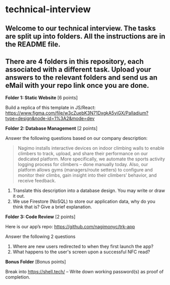 # technical-interview
Welcome to our technical interview. The tasks are split up into folders. All the instructions are in the README file.
-
There are 4 folders in this repository, each associated with a different task. Upload your answers to the relevant folders and send us an eMail with your repo link once you are done.
-

**Folder 1: Static Website** [6 points]

Build a replica of this template in JS/React: https://www.figma.com/file/w3cZuebK3N71DxgkA5yjGX/Palladium?type=design&node-id=1%3A2&mode=dev


**Folder 2: Database Management** [2 points]

Answer the following questions based on our company description:
> Nagimo installs interactive devices on indoor climbing walls to enable climbers to track, upload, and share their performance on our dedicated platform. More specifically, we automate the sports activity logging process for climbers – done manually today. Also, our platform allows gyms (managers/route setters) to configure and monitor their climbs, gain insight into their climbers’ behavior, and receive feedback.

  1. Translate this description into a database design. You may write or draw it out.
  3. We use Firestore (NoSQL) to store our application data, why do you think that is? Give a brief explanation.


**Folder 3: Code Review** [2 points]

Here is our app’s repo: https://github.com/nagimonyc/trk-app

Answer the following 2 questions
  1. Where are new users redirected to when they first launch the app?
  2. What happens to the user's screen upon a successful NFC read?



**Bonus Folder** [Bonus points]

Break into https://shell.tech/ – Write down working password(s) as proof of completion.
